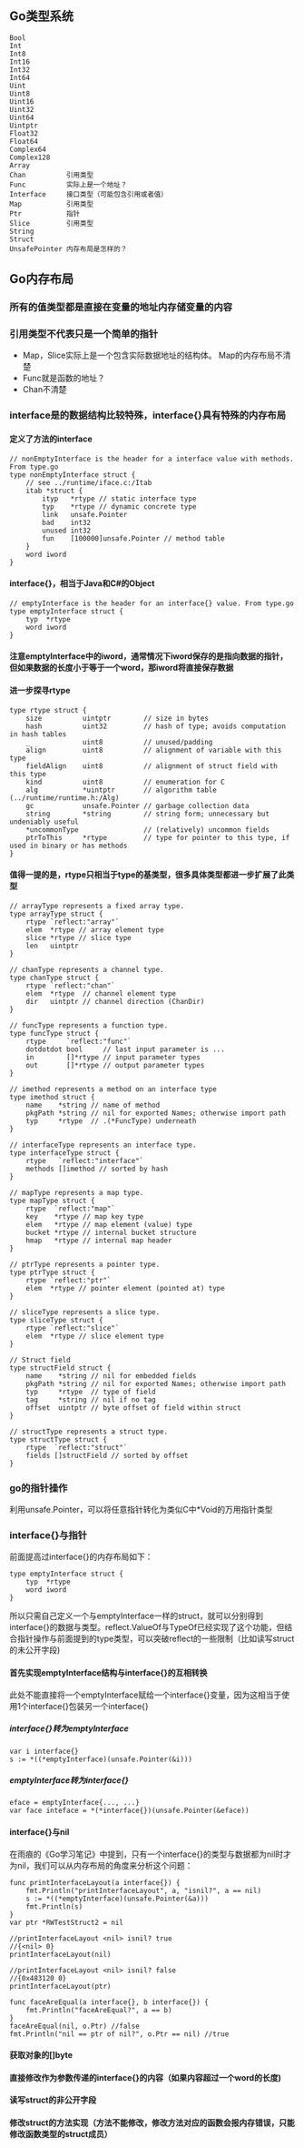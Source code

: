 ## Go类型系统
    Bool
	Int
	Int8
	Int16
	Int32
	Int64
	Uint
	Uint8
	Uint16
	Uint32
	Uint64
	Uintptr
	Float32
	Float64
	Complex64
	Complex128
	Array
	Chan          引用类型
	Func          实际上是一个地址？
	Interface     接口类型（可能包含引用或者值）
	Map           引用类型
	Ptr           指针
	Slice         引用类型
	String
	Struct
	UnsafePointer 内存布局是怎样的？
    
## Go内存布局
### 所有的值类型都是直接在变量的地址内存储变量的内容
### 引用类型不代表只是一个简单的指针
* Map，Slice实际上是一个包含实际数据地址的结构体。 Map的内存布局不清楚
* Func就是函数的地址？
* Chan不清楚

### interface是的数据结构比较特殊，interface{}具有特殊的内存布局
#### 定义了方法的interface
    // nonEmptyInterface is the header for a interface value with methods. From type.go
    type nonEmptyInterface struct {
        // see ../runtime/iface.c:/Itab
    	itab *struct {
    		ityp   *rtype // static interface type
    		typ    *rtype // dynamic concrete type
    		link   unsafe.Pointer
    		bad    int32
    		unused int32
    		fun    [100000]unsafe.Pointer // method table
    	}
    	word iword
    }

#### interface{}，相当于Java和C#的Object
    // emptyInterface is the header for an interface{} value. From type.go
    type emptyInterface struct {
        typ  *rtype
	    word iword
    }

#### 注意emptyInterface中的iword，通常情况下iword保存的是指向数据的指针，但如果数据的长度小于等于一个word，那iword将直接保存数据

#### 进一步探寻rtype

    type rtype struct {
        size          uintptr        // size in bytes
	    hash          uint32         // hash of type; avoids computation in hash tables
	    _             uint8          // unused/padding
	    align         uint8          // alignment of variable with this type
	    fieldAlign    uint8          // alignment of struct field with this type
	    kind          uint8          // enumeration for C
	    alg           *uintptr       // algorithm table (../runtime/runtime.h:/Alg)
	    gc            unsafe.Pointer // garbage collection data
	    string        *string        // string form; unnecessary but undeniably useful
	    *uncommonType                // (relatively) uncommon fields
	    ptrToThis     *rtype         // type for pointer to this type, if used in binary or has methods
    }

#### 值得一提的是，rtype只相当于type的基类型，很多具体类型都进一步扩展了此类型
    // arrayType represents a fixed array type.
	type arrayType struct {
		rtype `reflect:"array"`
		elem  *rtype // array element type
		slice *rtype // slice type
		len   uintptr
	}

	// chanType represents a channel type.
	type chanType struct {
		rtype `reflect:"chan"`
		elem  *rtype  // channel element type
		dir   uintptr // channel direction (ChanDir)
	}

	// funcType represents a function type.
	type funcType struct {
		rtype     `reflect:"func"`
		dotdotdot bool     // last input parameter is ...
		in        []*rtype // input parameter types
		out       []*rtype // output parameter types
	}

	// imethod represents a method on an interface type
	type imethod struct {
		name    *string // name of method
		pkgPath *string // nil for exported Names; otherwise import path
		typ     *rtype  // .(*FuncType) underneath
	}

	// interfaceType represents an interface type.
	type interfaceType struct {
		rtype   `reflect:"interface"`
		methods []imethod // sorted by hash
	}

	// mapType represents a map type.
	type mapType struct {
		rtype  `reflect:"map"`
		key    *rtype // map key type
		elem   *rtype // map element (value) type
		bucket *rtype // internal bucket structure
		hmap   *rtype // internal map header
	}

	// ptrType represents a pointer type.
	type ptrType struct {
		rtype `reflect:"ptr"`
		elem  *rtype // pointer element (pointed at) type
	}

	// sliceType represents a slice type.
	type sliceType struct {
		rtype `reflect:"slice"`
		elem  *rtype // slice element type
	}

	// Struct field
	type structField struct {
		name    *string // nil for embedded fields
		pkgPath *string // nil for exported Names; otherwise import path
		typ     *rtype  // type of field
		tag     *string // nil if no tag
		offset  uintptr // byte offset of field within struct
	}

	// structType represents a struct type.
	type structType struct {
		rtype  `reflect:"struct"`
		fields []structField // sorted by offset
	}

### go的指针操作

利用unsafe.Pointer，可以将任意指针转化为类似C中*Void的万用指针类型

### interface{}与指针

前面提高过interface{}的内存布局如下：

    type emptyInterface struct {
        typ  *rtype
        word iword
    }

所以只需自己定义一个与emptyInterface一样的struct，就可以分别得到interface{}的数据与类型。reflect.ValueOf与TypeOf已经实现了这个功能，但结合指针操作与前面提到的type类型，可以突破reflect的一些限制（比如读写struct的未公开字段)

#### 首先实现emptyInterface结构与interface{}的互相转换

此处不能直接将一个emptyInterface赋给一个interface{}变量，因为这相当于使用1个interface{}包装另一个interface{}

##### interface{}转为emptyInterface

    var i interface{}
    s := *((*emptyInterface)(unsafe.Pointer(&i)))

##### emptyInterface转为interface{}
    
    eface = emptyInterface{..., ...}
    var face inteface = *(*interface{})(unsafe.Pointer(&eface))
    
#### interface{}与nil

在雨痕的《Go学习笔记》中提到，只有一个interface{}的类型与数据都为nil时才为nil，我们可以从内存布局的角度来分析这个问题：

    func printInterfaceLayout(a interface{}) {
        fmt.Println("printInterfaceLayout", a, "isnil?", a == nil)
	    s := *((*emptyInterface)(unsafe.Pointer(&a)))
        fmt.Println(s)
    }
    var ptr *RWTestStruct2 = nil
    
    //printInterfaceLayout <nil> isnil? true
    //{<nil> 0}
    printInterfaceLayout(nil)
    
    //printInterfaceLayout <nil> isnil? false
    //{0x483120 0} 
	printInterfaceLayout(ptr)
    
    func faceAreEqual(a interface{}, b interface{}) {
        fmt.Println("faceAreEqual?", a == b)
    }
    faceAreEqual(nil, o.Ptr) //false
	fmt.Println("nil == ptr of nil?", o.Ptr == nil) //true

#### 获取对象的[]byte

#### 直接修改作为参数传递的interface{}的内容（如果内容超过一个word的长度)

#### 读写struct的非公开字段

#### 修改struct的方法实现（方法不能修改，修改方法对应的函数会报内存错误，只能修改函数类型的struct成员）


